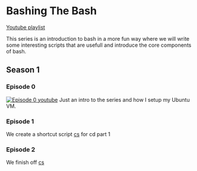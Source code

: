 # Bashing The Bash

[Youtube playlist](https://www.youtube.com/watch?v=AK7QXBP4olE&list=PLnn9-6POoRYg1hL1Iqvli2JsLNi-ctGQD)


This series is an introduction to bash in a more fun way where we will write some interesting scripts that are usefull and introduce the core components of bash.


## Season 1
### Episode 0
[![Episode 0 youtube](https://img.youtube.com/vi/AK7QXBP4olE/0.jpg)](https://www.youtube.com/watch?v=AK7QXBP4olE)
Just an intro to the series and how I setup my Ubuntu VM.
### Episode 1
We create a shortcut script [cs](https://github.com/ArtiomSu/YouTube/tree/master/Bashing_The_Bash/cs) for cd part 1
### Episode 2
We finish off [cs](https://github.com/ArtiomSu/YouTube/tree/master/Bashing_The_Bash/cs)

